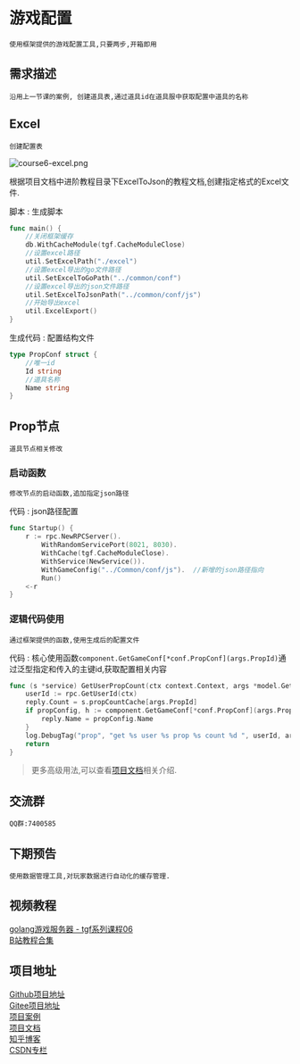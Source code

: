 # 游戏配置
    使用框架提供的游戏配置工具,只要两步,开箱即用

## 需求描述
    沿用上一节课的案例, 创建道具表,通过道具id在道具服中获取配置中道具的名称

## Excel
    创建配置表

![course6-excel.png](course-6-excel.png)

根据项目文档中进阶教程目录下ExcelToJson的教程文档,创建指定格式的Excel文件.

脚本
: 生成脚本
```Go
func main() {
	//关闭框架缓存
	db.WithCacheModule(tgf.CacheModuleClose)
	//设置excel路径
	util.SetExcelPath("./excel")
	//设置excel导出的go文件路径
	util.SetExcelToGoPath("../common/conf")
	//设置excel导出的json文件路径
	util.SetExcelToJsonPath("../common/conf/js")
	//开始导出excel
	util.ExcelExport()
}
```
生成代码
: 配置结构文件
```Go
type PropConf struct {
	//唯一id
	Id string
	//道具名称
	Name string
}
```

## Prop节点
    道具节点相关修改

### 启动函数
    修改节点的启动函数,追加指定json路径

代码
: json路径配置
```Go
func Startup() {
	r := rpc.NewRPCServer().
		WithRandomServicePort(8021, 8030).
		WithCache(tgf.CacheModuleClose).
		WithService(NewService()).
		WithGameConfig("../Common/conf/js").  //新增的json路径指向
		Run()
	<-r
}
```

### 逻辑代码使用
    通过框架提供的函数,使用生成后的配置文件

代码
: 核心使用函数`component.GetGameConf[*conf.PropConf](args.PropId)`通过泛型指定和传入的主键id,获取配置相关内容
```Go
func (s *service) GetUserPropCount(ctx context.Context, args *model.GetUserPropArgs, reply *model.GetUserPropReply) (err error) {
	userId := rpc.GetUserId(ctx)
	reply.Count = s.propCountCache[args.PropId]
	if propConfig, h := component.GetGameConf[*conf.PropConf](args.PropId); h {
		reply.Name = propConfig.Name
	}
	log.DebugTag("prop", "get %s user %s prop %s count %d ", userId, args.PropId, reply.Name, reply.Count)
	return
}
```

> 更多高级用法,可以查看[项目文档](ExcelToJson.md)相关介绍.

## 交流群
    QQ群:7400585


## 下期预告
    使用数据管理工具,对玩家数据进行自动化的缓存管理.

## 视频教程

[golang游戏服务器 - tgf系列课程06](https://www.bilibili.com/video/BV1EG411e7yz/)  
[B站教程合集](https://space.bilibili.com/64497732/channel/seriesdetail?sid=3815364)

## 项目地址

[Github项目地址](https://github.com/thkhxm/tgf)  
[Gitee项目地址](https://gitee.com/timgame/tgf)  
[项目案例](https://github.com/thkhxm/tgf-tutorial)  
[项目文档](https://thkhxm.github.io/tgf_writerside/starter-topic.html)  
[知乎博客](https://www.zhihu.com/people/tim-30-83/posts)  
[CSDN专栏](https://blog.csdn.net/thkhxm/category_12520142.html)  